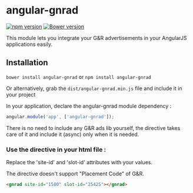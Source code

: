 # angular-gnrad

[![npm version](https://badge.fury.io/js/angular-gnrad.svg)](https://badge.fury.io/js/angular-gnrad)
[![Bower version](https://badge.fury.io/bo/angular-gnrad.svg)](https://badge.fury.io/bo/angular-gnrad)

This module lets you integrate your G&R advertisements in your AngularJS applications easily.

## Installation

`bower install angular-gnrad` or `npm install angular-gnrad`

Or alternatively, grab the `dist/angular-gnrad.min.js` file and include it in your project


In your application, declare the angular-gnrad module dependency :

```javascript
angular.module('app', ['angular-gnrad']);
```
There is no need to include any G&R ads lib yourself, the directive takes care of it and include it (async) only when it is needed.

### Use the directive in your html file :

Replace the 'site-id' and 'slot-id' attributes with your values.

The directive doesn't support "Placement Code" of G&R.

```html
<gnrad site-id="1580" slot-id="25425"></gnrad>
```
